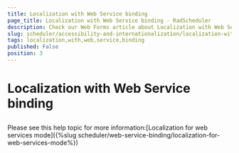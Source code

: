 ```yaml
---
title: Localization with Web Service binding
page_title: Localization with Web Service binding - RadScheduler
description: Check our Web Forms article about Localization with Web Service binding.
slug: scheduler/accessibility-and-internationalization/localization-with-web-service-binding
tags: localization,with,web,service,binding
published: False
position: 3
---
```


# Localization with Web Service binding



## 

Please see this help topic for more information:[Localization for web services mode]({%slug scheduler/web-service-binding/localization-for-web-services-mode%})
